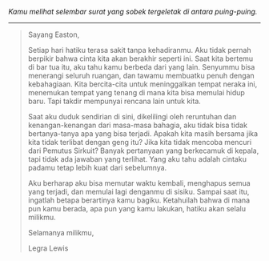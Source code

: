 _Kamu melihat selembar surat yang sobek tergeletak di antara puing-puing._

---

> Sayang Easton,
>
> Setiap hari hatiku terasa sakit tanpa kehadiranmu. Aku tidak pernah berpikir bahwa cinta kita akan berakhir seperti ini. Saat kita bertemu di bar tua itu, aku tahu kamu berbeda dari yang lain. Senyummu bisa menerangi seluruh ruangan, dan tawamu membuatku penuh dengan kebahagiaan. Kita bercita-cita untuk meninggalkan tempat neraka ini, menemukan tempat yang tenang di mana kita bisa memulai hidup baru. Tapi takdir mempunyai rencana lain untuk kita.
>
> Saat aku duduk sendirian di sini, dikelilingi oleh reruntuhan dan kenangan-kenangan dari masa-masa bahagia, aku tidak bisa tidak bertanya-tanya apa yang bisa terjadi. Apakah kita masih bersama jika kita tidak terlibat dengan geng itu? Jika kita tidak mencoba mencuri dari Pemutus Sirkuit? Banyak pertanyaan yang berkecamuk di kepala, tapi tidak ada jawaban yang terlihat. Yang aku tahu adalah cintaku padamu tetap lebih kuat dari sebelumnya.
>
> Aku berharap aku bisa memutar waktu kembali, menghapus semua yang terjadi, dan memulai lagi denganmu di sisiku. Sampai saat itu, ingatlah betapa berartinya kamu bagiku. Ketahuilah bahwa di mana pun kamu berada, apa pun yang kamu lakukan, hatiku akan selalu milikmu.
>
> Selamanya milikmu,
>
> Legra Lewis
